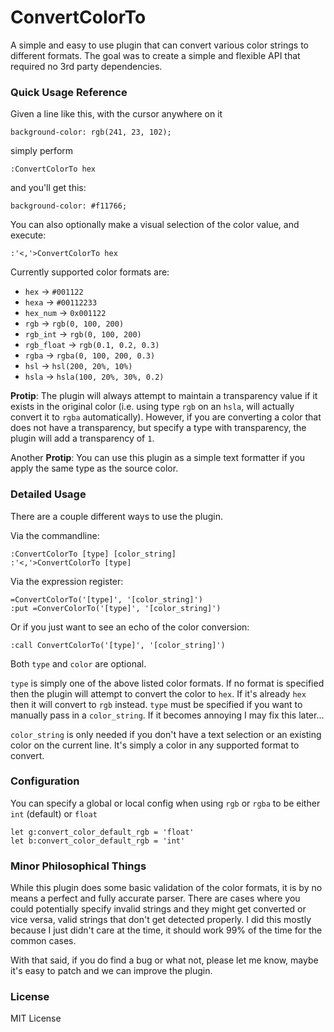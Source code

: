# ConvertColorTo

A simple and easy to use plugin that can convert various color strings to
different formats.  The goal was to create a simple and flexible API that
required no 3rd party dependencies.


### Quick Usage Reference

Given a line like this, with the cursor anywhere on it
```
background-color: rgb(241, 23, 102);
```

simply perform
```
:ConvertColorTo hex
```

and you'll get this:
```
background-color: #f11766;
```

You can also optionally make a visual selection of the color value, and
execute:
```
:'<,'>ConvertColorTo hex
```

Currently supported color formats are:

* `hex` -> `#001122`
* `hexa` -> `#00112233`
* `hex_num` -> `0x001122`
* `rgb` -> `rgb(0, 100, 200)`
* `rgb_int` -> `rgb(0, 100, 200)`
* `rgb_float` -> `rgb(0.1, 0.2, 0.3)`
* `rgba` -> `rgba(0, 100, 200, 0.3)`
* `hsl` -> `hsl(200, 20%, 10%)`
* `hsla` -> `hsla(100, 20%, 30%, 0.2)`

**Protip**: The plugin will always attempt to maintain a transparency value if
it exists in the original color (i.e. using type `rgb` on an `hsla`, will
actually convert it to `rgba` automatically).  However, if you are converting a
color that does not have a transparency, but specify a type with transparency,
the plugin will add a transparency of `1`.

Another **Protip**: You can use this plugin as a simple text formatter if you
apply the same type as the source color.


### Detailed Usage

There are a couple different ways to use the plugin.

Via the commandline:
```
:ConvertColorTo [type] [color_string]
:'<,'>ConvertColorTo [type]
```

Via the expression register:
```
=ConvertColorTo('[type]', '[color_string]')
:put =ConverColorTo('[type]', '[color_string]')
```

Or if you just want to see an echo of the color conversion:
```
:call ConvertColorTo('[type]', '[color_string]')
```

Both `type` and `color` are optional.

`type` is simply one of the above listed color formats. If no format is
specified then the plugin will attempt to convert the color to `hex`.  If it's
already `hex` then it will convert to `rgb` instead.  `type` must be specified
if you want to manually pass in a `color_string`.  If it becomes annoying I may
fix this later...

`color_string` is only needed if you don't have a text selection or an existing
color on the current line.  It's simply a color in any supported format to
convert.


### Configuration

You can specify a global or local config when using `rgb` or `rgba` to be
either `int` (default) or `float`

```
let g:convert_color_default_rgb = 'float'
let b:convert_color_default_rgb = 'int'
```


### Minor Philosophical Things

While this plugin does some basic validation of the color formats, it is by no
means a perfect and fully accurate parser.  There are cases where you could
potentially specify invalid strings and they might get converted or vice versa,
valid strings that don't get detected properly.  I did this mostly because I
just didn't care at the time, it should work 99% of the time for the common
cases.

With that said, if you do find a bug or what not, please let me know, maybe
it's easy to patch and we can improve the plugin.


### License

MIT License
